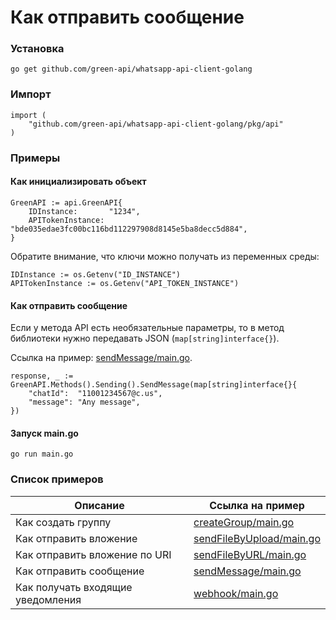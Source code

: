 # Как отправить сообщение

### Установка

```shell
go get github.com/green-api/whatsapp-api-client-golang
```

### Импорт

```
import (
	"github.com/green-api/whatsapp-api-client-golang/pkg/api"
)
```

### Примеры

#### Как инициализировать объект

```
GreenAPI := api.GreenAPI{
    IDInstance:       "1234",
    APITokenInstance: "bde035edae3fc00bc116bd112297908d8145e5ba8decc5d884",
}
```

Обратите внимание, что ключи можно получать из переменных среды:

```
IDInstance := os.Getenv("ID_INSTANCE")
APITokenInstance := os.Getenv("API_TOKEN_INSTANCE")
```

#### Как отправить сообщение

Если у метода API есть необязательные параметры, то в метод библиотеки нужно передавать JSON (`map[string]interface{}`).

Ссылка на
пример: [sendMessage/main.go](https://github.com/green-api/whatsapp-api-client-golang/blob/master/examples/sendMessage/main.go).

```
response, _ := GreenAPI.Methods().Sending().SendMessage(map[string]interface{}{
    "chatId":  "11001234567@c.us",
    "message": "Any message",
})
```

#### Запуск main.go

```shell
go run main.go
```

### Список примеров

| Описание                          | Ссылка на пример                                                                                                                  |
|-----------------------------------|-----------------------------------------------------------------------------------------------------------------------------------|
| Как создать группу                | [createGroup/main.go](https://github.com/green-api/whatsapp-api-client-golang/blob/master/examples/createGroup/main.go)           |
| Как отправить вложение            | [sendFileByUpload/main.go](https://github.com/green-api/whatsapp-api-client-golang/blob/master/examples/sendFileByUpload/main.go) |
| Как отправить вложение по URI     | [sendFileByURL/main.go](https://github.com/green-api/whatsapp-api-client-golang/blob/master/examples/sendFileByURL/main.go)       |
| Как отправить сообщение           | [sendMessage/main.go](https://github.com/green-api/whatsapp-api-client-golang/blob/master/examples/sendMessage/main.go)           |
| Как получать входящие уведомления | [webhook/main.go](https://github.com/green-api/whatsapp-api-client-golang/blob/master/examples/webhook/main.go)                   | 
